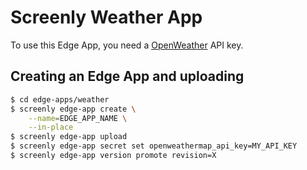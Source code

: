 # Screenly Weather App

To use this Edge App, you need a [OpenWeather](https://openweathermap.org) API key.

## Creating an Edge App and uploading

```bash
$ cd edge-apps/weather
$ screenly edge-app create \
    --name=EDGE_APP_NAME \
    --in-place
$ screenly edge-app upload
$ screenly edge-app secret set openweathermap_api_key=MY_API_KEY
$ screenly edge-app version promote revision=X
```
